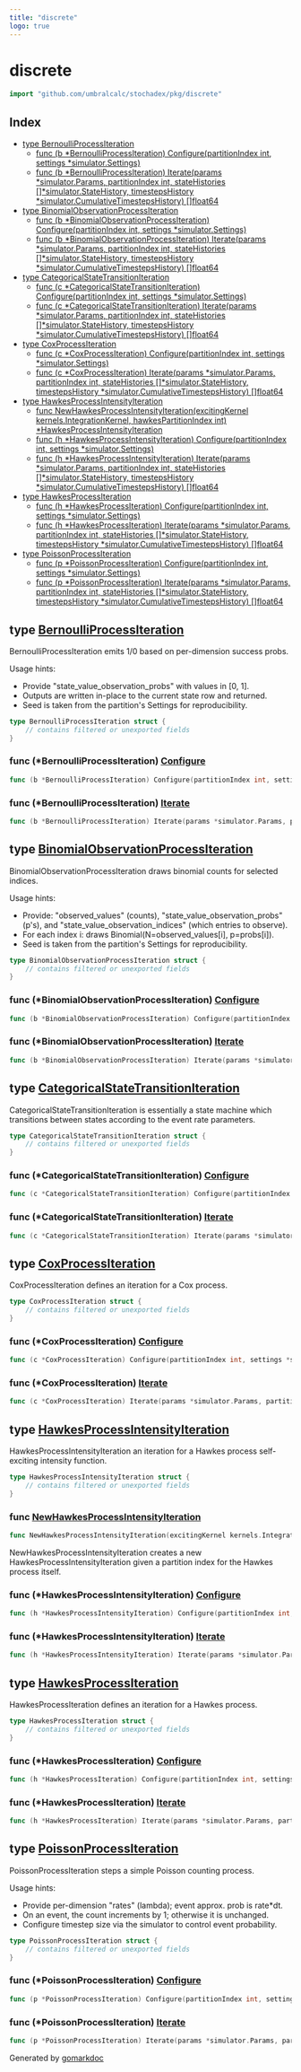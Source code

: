 ```yaml
---
title: "discrete"
logo: true
---
```

<!-- Code generated by gomarkdoc. DO NOT EDIT -->

# discrete

```go
import "github.com/umbralcalc/stochadex/pkg/discrete"
```

## Index

- [type BernoulliProcessIteration](<#BernoulliProcessIteration>)
  - [func \(b \*BernoulliProcessIteration\) Configure\(partitionIndex int, settings \*simulator.Settings\)](<#BernoulliProcessIteration.Configure>)
  - [func \(b \*BernoulliProcessIteration\) Iterate\(params \*simulator.Params, partitionIndex int, stateHistories \[\]\*simulator.StateHistory, timestepsHistory \*simulator.CumulativeTimestepsHistory\) \[\]float64](<#BernoulliProcessIteration.Iterate>)
- [type BinomialObservationProcessIteration](<#BinomialObservationProcessIteration>)
  - [func \(b \*BinomialObservationProcessIteration\) Configure\(partitionIndex int, settings \*simulator.Settings\)](<#BinomialObservationProcessIteration.Configure>)
  - [func \(b \*BinomialObservationProcessIteration\) Iterate\(params \*simulator.Params, partitionIndex int, stateHistories \[\]\*simulator.StateHistory, timestepsHistory \*simulator.CumulativeTimestepsHistory\) \[\]float64](<#BinomialObservationProcessIteration.Iterate>)
- [type CategoricalStateTransitionIteration](<#CategoricalStateTransitionIteration>)
  - [func \(c \*CategoricalStateTransitionIteration\) Configure\(partitionIndex int, settings \*simulator.Settings\)](<#CategoricalStateTransitionIteration.Configure>)
  - [func \(c \*CategoricalStateTransitionIteration\) Iterate\(params \*simulator.Params, partitionIndex int, stateHistories \[\]\*simulator.StateHistory, timestepsHistory \*simulator.CumulativeTimestepsHistory\) \[\]float64](<#CategoricalStateTransitionIteration.Iterate>)
- [type CoxProcessIteration](<#CoxProcessIteration>)
  - [func \(c \*CoxProcessIteration\) Configure\(partitionIndex int, settings \*simulator.Settings\)](<#CoxProcessIteration.Configure>)
  - [func \(c \*CoxProcessIteration\) Iterate\(params \*simulator.Params, partitionIndex int, stateHistories \[\]\*simulator.StateHistory, timestepsHistory \*simulator.CumulativeTimestepsHistory\) \[\]float64](<#CoxProcessIteration.Iterate>)
- [type HawkesProcessIntensityIteration](<#HawkesProcessIntensityIteration>)
  - [func NewHawkesProcessIntensityIteration\(excitingKernel kernels.IntegrationKernel, hawkesPartitionIndex int\) \*HawkesProcessIntensityIteration](<#NewHawkesProcessIntensityIteration>)
  - [func \(h \*HawkesProcessIntensityIteration\) Configure\(partitionIndex int, settings \*simulator.Settings\)](<#HawkesProcessIntensityIteration.Configure>)
  - [func \(h \*HawkesProcessIntensityIteration\) Iterate\(params \*simulator.Params, partitionIndex int, stateHistories \[\]\*simulator.StateHistory, timestepsHistory \*simulator.CumulativeTimestepsHistory\) \[\]float64](<#HawkesProcessIntensityIteration.Iterate>)
- [type HawkesProcessIteration](<#HawkesProcessIteration>)
  - [func \(h \*HawkesProcessIteration\) Configure\(partitionIndex int, settings \*simulator.Settings\)](<#HawkesProcessIteration.Configure>)
  - [func \(h \*HawkesProcessIteration\) Iterate\(params \*simulator.Params, partitionIndex int, stateHistories \[\]\*simulator.StateHistory, timestepsHistory \*simulator.CumulativeTimestepsHistory\) \[\]float64](<#HawkesProcessIteration.Iterate>)
- [type PoissonProcessIteration](<#PoissonProcessIteration>)
  - [func \(p \*PoissonProcessIteration\) Configure\(partitionIndex int, settings \*simulator.Settings\)](<#PoissonProcessIteration.Configure>)
  - [func \(p \*PoissonProcessIteration\) Iterate\(params \*simulator.Params, partitionIndex int, stateHistories \[\]\*simulator.StateHistory, timestepsHistory \*simulator.CumulativeTimestepsHistory\) \[\]float64](<#PoissonProcessIteration.Iterate>)


<a name="BernoulliProcessIteration"></a>

## type [BernoulliProcessIteration](<https://github.com/umbralcalc/stochadex/blob/main/pkg/discrete/bernoulli_process.go#L16-L18>)

BernoulliProcessIteration emits 1/0 based on per\-dimension success probs.

Usage hints:

- Provide "state\_value\_observation\_probs" with values in \[0, 1\].
- Outputs are written in\-place to the current state row and returned.
- Seed is taken from the partition's Settings for reproducibility.

```go
type BernoulliProcessIteration struct {
    // contains filtered or unexported fields
}
```

<a name="BernoulliProcessIteration.Configure"></a>

### func \(\*BernoulliProcessIteration\) [Configure](<https://github.com/umbralcalc/stochadex/blob/main/pkg/discrete/bernoulli_process.go#L20-L23>)

```go
func (b *BernoulliProcessIteration) Configure(partitionIndex int, settings *simulator.Settings)
```



<a name="BernoulliProcessIteration.Iterate"></a>

### func \(\*BernoulliProcessIteration\) [Iterate](<https://github.com/umbralcalc/stochadex/blob/main/pkg/discrete/bernoulli_process.go#L34-L39>)

```go
func (b *BernoulliProcessIteration) Iterate(params *simulator.Params, partitionIndex int, stateHistories []*simulator.StateHistory, timestepsHistory *simulator.CumulativeTimestepsHistory) []float64
```



<a name="BinomialObservationProcessIteration"></a>

## type [BinomialObservationProcessIteration](<https://github.com/umbralcalc/stochadex/blob/main/pkg/discrete/binomial_observation_process.go#L17-L19>)

BinomialObservationProcessIteration draws binomial counts for selected indices.

Usage hints:

- Provide: "observed\_values" \(counts\), "state\_value\_observation\_probs" \(p's\), and "state\_value\_observation\_indices" \(which entries to observe\).
- For each index i: draws Binomial\(N=observed\_values\[i\], p=probs\[i\]\).
- Seed is taken from the partition's Settings for reproducibility.

```go
type BinomialObservationProcessIteration struct {
    // contains filtered or unexported fields
}
```

<a name="BinomialObservationProcessIteration.Configure"></a>

### func \(\*BinomialObservationProcessIteration\) [Configure](<https://github.com/umbralcalc/stochadex/blob/main/pkg/discrete/binomial_observation_process.go#L21-L24>)

```go
func (b *BinomialObservationProcessIteration) Configure(partitionIndex int, settings *simulator.Settings)
```



<a name="BinomialObservationProcessIteration.Iterate"></a>

### func \(\*BinomialObservationProcessIteration\) [Iterate](<https://github.com/umbralcalc/stochadex/blob/main/pkg/discrete/binomial_observation_process.go#L35-L40>)

```go
func (b *BinomialObservationProcessIteration) Iterate(params *simulator.Params, partitionIndex int, stateHistories []*simulator.StateHistory, timestepsHistory *simulator.CumulativeTimestepsHistory) []float64
```



<a name="CategoricalStateTransitionIteration"></a>

## type [CategoricalStateTransitionIteration](<https://github.com/umbralcalc/stochadex/blob/main/pkg/discrete/categorical_state_transition.go#L14-L17>)

CategoricalStateTransitionIteration is essentially a state machine which transitions between states according to the event rate parameters.

```go
type CategoricalStateTransitionIteration struct {
    // contains filtered or unexported fields
}
```

<a name="CategoricalStateTransitionIteration.Configure"></a>

### func \(\*CategoricalStateTransitionIteration\) [Configure](<https://github.com/umbralcalc/stochadex/blob/main/pkg/discrete/categorical_state_transition.go#L19-L22>)

```go
func (c *CategoricalStateTransitionIteration) Configure(partitionIndex int, settings *simulator.Settings)
```



<a name="CategoricalStateTransitionIteration.Iterate"></a>

### func \(\*CategoricalStateTransitionIteration\) [Iterate](<https://github.com/umbralcalc/stochadex/blob/main/pkg/discrete/categorical_state_transition.go#L47-L52>)

```go
func (c *CategoricalStateTransitionIteration) Iterate(params *simulator.Params, partitionIndex int, stateHistories []*simulator.StateHistory, timestepsHistory *simulator.CumulativeTimestepsHistory) []float64
```



<a name="CoxProcessIteration"></a>

## type [CoxProcessIteration](<https://github.com/umbralcalc/stochadex/blob/main/pkg/discrete/cox_process.go#L11-L13>)

CoxProcessIteration defines an iteration for a Cox process.

```go
type CoxProcessIteration struct {
    // contains filtered or unexported fields
}
```

<a name="CoxProcessIteration.Configure"></a>

### func \(\*CoxProcessIteration\) [Configure](<https://github.com/umbralcalc/stochadex/blob/main/pkg/discrete/cox_process.go#L15-L18>)

```go
func (c *CoxProcessIteration) Configure(partitionIndex int, settings *simulator.Settings)
```



<a name="CoxProcessIteration.Iterate"></a>

### func \(\*CoxProcessIteration\) [Iterate](<https://github.com/umbralcalc/stochadex/blob/main/pkg/discrete/cox_process.go#L29-L34>)

```go
func (c *CoxProcessIteration) Iterate(params *simulator.Params, partitionIndex int, stateHistories []*simulator.StateHistory, timestepsHistory *simulator.CumulativeTimestepsHistory) []float64
```



<a name="HawkesProcessIntensityIteration"></a>

## type [HawkesProcessIntensityIteration](<https://github.com/umbralcalc/stochadex/blob/main/pkg/discrete/hawkes_process.go#L14-L17>)

HawkesProcessIntensityIteration an iteration for a Hawkes process self\-exciting intensity function.

```go
type HawkesProcessIntensityIteration struct {
    // contains filtered or unexported fields
}
```

<a name="NewHawkesProcessIntensityIteration"></a>

### func [NewHawkesProcessIntensityIteration](<https://github.com/umbralcalc/stochadex/blob/main/pkg/discrete/hawkes_process.go#L63-L66>)

```go
func NewHawkesProcessIntensityIteration(excitingKernel kernels.IntegrationKernel, hawkesPartitionIndex int) *HawkesProcessIntensityIteration
```

NewHawkesProcessIntensityIteration creates a new HawkesProcessIntensityIteration given a partition index for the Hawkes process itself.

<a name="HawkesProcessIntensityIteration.Configure"></a>

### func \(\*HawkesProcessIntensityIteration\) [Configure](<https://github.com/umbralcalc/stochadex/blob/main/pkg/discrete/hawkes_process.go#L19-L22>)

```go
func (h *HawkesProcessIntensityIteration) Configure(partitionIndex int, settings *simulator.Settings)
```



<a name="HawkesProcessIntensityIteration.Iterate"></a>

### func \(\*HawkesProcessIntensityIteration\) [Iterate](<https://github.com/umbralcalc/stochadex/blob/main/pkg/discrete/hawkes_process.go#L30-L35>)

```go
func (h *HawkesProcessIntensityIteration) Iterate(params *simulator.Params, partitionIndex int, stateHistories []*simulator.StateHistory, timestepsHistory *simulator.CumulativeTimestepsHistory) []float64
```



<a name="HawkesProcessIteration"></a>

## type [HawkesProcessIteration](<https://github.com/umbralcalc/stochadex/blob/main/pkg/discrete/hawkes_process.go#L74-L76>)

HawkesProcessIteration defines an iteration for a Hawkes process.

```go
type HawkesProcessIteration struct {
    // contains filtered or unexported fields
}
```

<a name="HawkesProcessIteration.Configure"></a>

### func \(\*HawkesProcessIteration\) [Configure](<https://github.com/umbralcalc/stochadex/blob/main/pkg/discrete/hawkes_process.go#L78-L81>)

```go
func (h *HawkesProcessIteration) Configure(partitionIndex int, settings *simulator.Settings)
```



<a name="HawkesProcessIteration.Iterate"></a>

### func \(\*HawkesProcessIteration\) [Iterate](<https://github.com/umbralcalc/stochadex/blob/main/pkg/discrete/hawkes_process.go#L92-L97>)

```go
func (h *HawkesProcessIteration) Iterate(params *simulator.Params, partitionIndex int, stateHistories []*simulator.StateHistory, timestepsHistory *simulator.CumulativeTimestepsHistory) []float64
```



<a name="PoissonProcessIteration"></a>

## type [PoissonProcessIteration](<https://github.com/umbralcalc/stochadex/blob/main/pkg/discrete/poisson_process.go#L16-L18>)

PoissonProcessIteration steps a simple Poisson counting process.

Usage hints:

- Provide per\-dimension "rates" \(lambda\); event approx. prob is rate\*dt.
- On an event, the count increments by 1; otherwise it is unchanged.
- Configure timestep size via the simulator to control event probability.

```go
type PoissonProcessIteration struct {
    // contains filtered or unexported fields
}
```

<a name="PoissonProcessIteration.Configure"></a>

### func \(\*PoissonProcessIteration\) [Configure](<https://github.com/umbralcalc/stochadex/blob/main/pkg/discrete/poisson_process.go#L20-L23>)

```go
func (p *PoissonProcessIteration) Configure(partitionIndex int, settings *simulator.Settings)
```



<a name="PoissonProcessIteration.Iterate"></a>

### func \(\*PoissonProcessIteration\) [Iterate](<https://github.com/umbralcalc/stochadex/blob/main/pkg/discrete/poisson_process.go#L34-L39>)

```go
func (p *PoissonProcessIteration) Iterate(params *simulator.Params, partitionIndex int, stateHistories []*simulator.StateHistory, timestepsHistory *simulator.CumulativeTimestepsHistory) []float64
```



Generated by [gomarkdoc](<https://github.com/princjef/gomarkdoc>)

